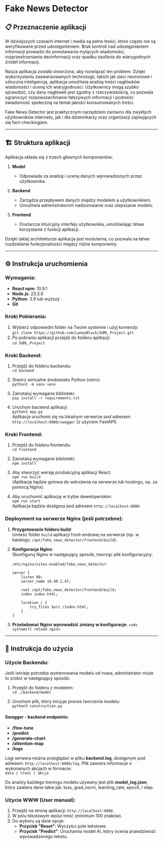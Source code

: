 # Fake News Detector  

## 📋 Przeznaczenie aplikacji  
W dzisiejszych czasach internet i media są pełne treści, które często nie są weryfikowane przed udostępnieniem. Brak kontroli nad udostępnianiem informacji prowadzi do powstawania mylących wiadomości, rozprzestrzeniania dezinformacji oraz spadku zaufania do wiarygodnych źródeł informacji.  

Nasza aplikacja została stworzona, aby rozwiązać ten problem. Dzięki wykorzystaniu zaawansowanych technologii, takich jak sieci neuronowe i sztuczna inteligencja, aplikacja umożliwia analizę treści nagłówków wiadomości i ocenę ich wiarygodności. Użytkownicy mogą szybko sprawdzić, czy dany nagłówek jest zgodny z rzeczywistością, co pozwala ograniczyć rozpowszechnianie fałszywych informacji i podnieść świadomość społeczną na temat jakości konsumowanych treści.  

Fake News Detector jest praktycznym narzędziem zarówno dla zwykłych użytkowników internetu, jak i dla dziennikarzy oraz organizacji zajmujących się fact-checkingiem.  

---

## 🏗️ Struktura aplikacji  
Aplikacja składa się z trzech głównych komponentów:  

1. **Model**  
   - Odpowiada za analizę i ocenę danych wprowadzonych przez użytkownika.  

2. **Backend**  
   - Zarządza przepływem danych między modelem a użytkownikiem.  
   - Umożliwia administratorom nadzorowanie oraz ulepszanie modelu.  

3. **Frontend**  
   - Dostarcza intuicyjny interfejs użytkownika, umożliwiając łatwe korzystanie z funkcji aplikacji.  

Dzięki takiej architekturze aplikacja jest modularna, co pozwala na łatwe rozdzielanie funkcjonalności między różne komponenty.

---

## ⚙️ Instrukcja uruchomienia  

### Wymagania:  
- **React npm**: 10.9.1  
- **Node.js**: 23.3.0  
- **Python**: 3.9 lub wyższy  
- **Git**

### Kroki Pobierania:

1. Wybierz odpowiedni folder na Twoim systemie i użyj komendy:  
   `git clone https://github.com/LaneyBlack/SUML_Project.git`
2. Po pobraniu aplikacji przejdź do folderu aplikacji:  
   `cd SUML_Project`

### Kroki Backend:

1. Przejdź do folderu backendu:  
   `cd backend`

2. Stwórz wirtualne środowisko Python (venv):  
   `python3 -m venv venv`

3. Zainstaluj wymagane biblioteki:  
   `pip install -r requirements.txt`

4. Uruchom backend aplikacji:  
   `python3 app.py`  
   Aplikacja uruchomi się na lokalnym serwerze pod adresem: `http://localhost:8000/swagger` (z użyciem FastAPI).

### Kroki Frontend:

1. Przejdź do folderu frontendu:  
   `cd frontend`

2. Zainstaluj wymagane biblioteki:  
   `npm install`

3. Aby stworzyć wersję produkcyjną aplikacji React:  
   `npm run build`  
   (Aplikacja będzie gotowa do wdrożenia na serwerze lub hostingu, np. za pomocą Nginx).

4. Aby uruchomić aplikację w trybie deweloperskim:  
   `npm run start`  
   Aplikacja będzie dostępna pod adresem `http://localhost:8080`.

### Deployment na serwerze Nginx (jeśli potrzebne):

1. **Przygotowanie folderu build**:  
   Umieść folder `build` aplikacji front-endowej na serwerze (np. w katalogu: `/opt/fake_news_detector/frontend/build`).

2. **Konfiguracja Nginx**:  
   Skonfiguruj Nginx w następujący sposób, tworząc plik konfiguracyjny:

   `/etc/nginx/sites-enabled/fake_news_detector`:  
   ```nginx
   server {
       listen 80;
       server_name 10.40.1.47;

       root /opt/fake_news_detector/frontend/build;
       index index.html;

       location / {
           try_files $uri /index.html;
       }
   }
   
3. **Przeładować Nginx wprowadzić zmiany w konfiguracje**:
`sudo systemctl reload nginx`

---

## 🚀 Instrukcja do użycia

### Użycie Backendu:

Jeśli istnieje potrzeba wytrenowania modelu od nowa, administrator może to zrobić w następujący sposób:

1. Przejdź do folderu z modelem:  
   `cd ./backend/model`

2. Uruchom plik, który inicjuje proces tworzenia modelu:  
   `python3 construction.py`

#### Swagger - backend endpoints:

- **/fine-tune** 
- **/predict** 
- **/generate-chart** 
- **/attention-map** 
- **/logs**

Logi serwera można przeglądać w pliku **backend.log**, dostępnym pod adresem: `http://localhost:8080/log`. Plik zawiera informacje o wykonanych akcjach w formacie:  
`data | treść | akcja`

Do analizy każdego treningu modelu używany jest plik **model_log.json**, który zawiera dane takie jak: loss, grad_norm, learning_rate, epoch, i step.

### Użycie WWW (User manual):

1. Przejdź na stronę aplikacji: `http://localhost:8080`.
2. W polu tekstowym wpisz treść (minimum 100 znaków).
3. Do wyboru są dwie opcje:
   - **Przycisk "Reset"**: Wyczyści pole tekstowe.
   - **Przycisk "Predict"**: Uruchamia model AI, który ocenia prawdziwość wprowadzonego tekstu.



